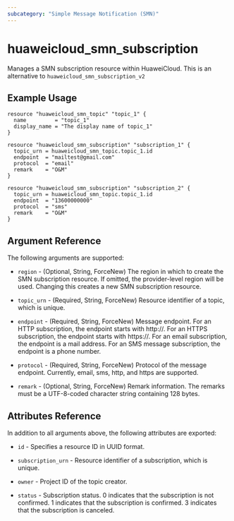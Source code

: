 ```yaml
---
subcategory: "Simple Message Notification (SMN)"
---
```


# huaweicloud_smn_subscription

Manages a SMN subscription resource within HuaweiCloud.
This is an alternative to `huaweicloud_smn_subscription_v2`

## Example Usage

```hcl
resource "huaweicloud_smn_topic" "topic_1" {
  name         = "topic_1"
  display_name = "The display name of topic_1"
}

resource "huaweicloud_smn_subscription" "subscription_1" {
  topic_urn = huaweicloud_smn_topic.topic_1.id
  endpoint  = "mailtest@gmail.com"
  protocol  = "email"
  remark    = "O&M"
}

resource "huaweicloud_smn_subscription" "subscription_2" {
  topic_urn = huaweicloud_smn_topic.topic_1.id
  endpoint  = "13600000000"
  protocol  = "sms"
  remark    = "O&M"
}
```

## Argument Reference

The following arguments are supported:

* `region` - (Optional, String, ForceNew) The region in which to create the SMN subscription resource. If omitted, the provider-level region will be used. Changing this creates a new SMN subscription resource.

* `topic_urn` - (Required, String, ForceNew) Resource identifier of a topic, which is unique.

* `endpoint` - (Required, String, ForceNew) Message endpoint.
     For an HTTP subscription, the endpoint starts with http://.
     For an HTTPS subscription, the endpoint starts with https://.
     For an email subscription, the endpoint is a mail address.
     For an SMS message subscription, the endpoint is a phone number.

* `protocol` - (Required, String, ForceNew) Protocol of the message endpoint. Currently, email,
     sms, http, and https are supported.

* `remark` - (Optional, String, ForceNew) Remark information. The remarks must be a UTF-8-coded
     character string containing 128 bytes.

## Attributes Reference

In addition to all arguments above, the following attributes are exported:

* `id` - Specifies a resource ID in UUID format.

* `subscription_urn` - Resource identifier of a subscription, which is unique.

* `owner` - Project ID of the topic creator.

* `status` - Subscription status.
     0 indicates that the subscription is not confirmed.
     1 indicates that the subscription is confirmed.
     3 indicates that the subscription is canceled.
